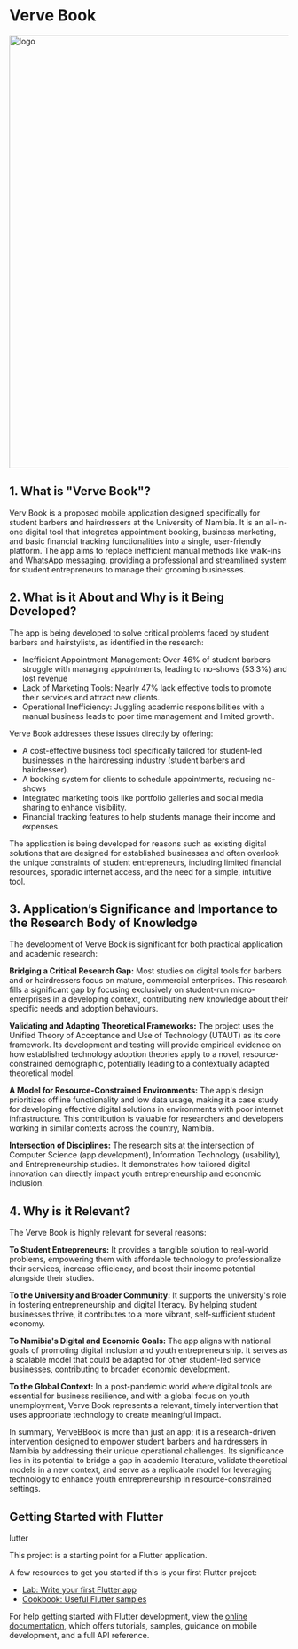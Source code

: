# Verve Book

<img width="2888" height="779" alt="logo" src="https://github.com/user-attachments/assets/79d4d940-1122-42c5-b0dd-2bac147597fc" />

## 1. What is "Verve Book"?

Verv Book is a proposed mobile application designed specifically for student barbers and hairdressers at the University of Namibia. It is an all-in-one digital tool that integrates appointment booking, business marketing, and basic financial tracking functionalities into a single, user-friendly platform. The app aims to replace inefficient manual methods like walk-ins and WhatsApp messaging, providing a professional and streamlined system for student entrepreneurs to manage their grooming businesses.

## 2. What is it About and Why is it Being Developed?

The app is being developed to solve critical problems faced by student barbers and hairstylists, as identified in the research:
  -	Inefficient Appointment Management: Over 46% of student barbers struggle with managing appointments, leading to no-shows (53.3%) and lost revenue
  -	Lack of Marketing Tools: Nearly 47% lack effective tools to promote their services and attract new clients.
  -	Operational Inefficiency: Juggling academic responsibilities with a manual business leads to poor time management and limited growth.

Verve Book addresses these issues directly by offering:
  -	A cost-effective business tool specifically tailored for student-led businesses in the hairdressing industry (student barbers and hairdresser).
  -	A booking system for clients to schedule appointments, reducing no-shows
  -	Integrated marketing tools like portfolio galleries and social media sharing to enhance visibility.
  -	Financial tracking features to help students manage their income and expenses.

The application is being developed for reasons such as existing digital solutions that are designed for established businesses and often overlook the unique constraints of student entrepreneurs, including limited financial resources, sporadic internet access, and the need for a simple, intuitive tool.

## 3. Application’s Significance and Importance to the Research Body of Knowledge

The development of Verve Book is significant for both practical application and academic research:

**Bridging a Critical Research Gap:** Most studies on digital tools for barbers and or hairdressers focus on mature, commercial enterprises. This research fills a significant gap by focusing exclusively on student-run micro-enterprises in a developing context, contributing new knowledge about their specific needs and adoption behaviours.

**Validating and Adapting Theoretical Frameworks:** The project uses the Unified Theory of Acceptance and Use of Technology (UTAUT) as its core framework. Its development and testing will provide empirical evidence on how established technology adoption theories apply to a novel, resource-constrained demographic, potentially leading to a contextually adapted theoretical model.

**A Model for Resource-Constrained Environments:** The app's design prioritizes offline functionality and low data usage, making it a case study for developing effective digital solutions in environments with poor internet infrastructure. This contribution is valuable for researchers and developers working in similar contexts across the country, Namibia.

**Intersection of Disciplines:** The research sits at the intersection of Computer Science (app development), Information Technology (usability), and Entrepreneurship studies. It demonstrates how tailored digital innovation can directly impact youth entrepreneurship and economic inclusion.

## 4. Why is it Relevant?

The Verve Book is highly relevant for several reasons:

**To Student Entrepreneurs:** It provides a tangible solution to real-world problems, empowering them with affordable technology to professionalize their services, increase efficiency, and boost their income potential alongside their studies.

**To the University and Broader Community:** It supports the university's role in fostering entrepreneurship and digital literacy. By helping student businesses thrive, it contributes to a more vibrant, self-sufficient student economy.

**To Namibia's Digital and Economic Goals:** The app aligns with national goals of promoting digital inclusion and youth entrepreneurship. It serves as a scalable model that could be adapted for other student-led service businesses, contributing to broader economic development.

**To the Global Context:** In a post-pandemic world where digital tools are essential for business resilience, and with a global focus on youth unemployment, Verve Book represents a relevant, timely intervention that uses appropriate technology to create meaningful impact.

In summary, VerveBBook is more than just an app; it is a research-driven intervention designed to empower student barbers and hairdressers in Namibia by addressing their unique operational challenges. Its significance lies in its potential to bridge a gap in academic literature, validate theoretical models in a new context, and serve as a replicable model for leveraging technology to enhance youth entrepreneurship in resource-constrained settings.

 

## Getting Started with Flutter
lutter

This project is a starting point for a Flutter application.

A few resources to get you started if this is your first Flutter project:

- [Lab: Write your first Flutter app](https://docs.flutter.dev/get-started/codelab)
- [Cookbook: Useful Flutter samples](https://docs.flutter.dev/cookbook)

For help getting started with Flutter development, view the
[online documentation](https://docs.flutter.dev/), which offers tutorials,
samples, guidance on mobile development, and a full API reference.
